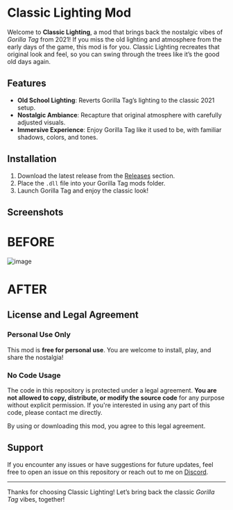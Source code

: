 # Classic Lighting Mod

Welcome to **Classic Lighting**, a mod that brings back the nostalgic vibes of *Gorilla Tag* from 2021! If you miss the old lighting and atmosphere from the early days of the game, this mod is for you. Classic Lighting recreates that original look and feel, so you can swing through the trees like it’s the good old days again.

## Features

- **Old School Lighting**: Reverts Gorilla Tag’s lighting to the classic 2021 setup.
- **Nostalgic Ambiance**: Recapture that original atmosphere with carefully adjusted visuals.
- **Immersive Experience**: Enjoy Gorilla Tag like it used to be, with familiar shadows, colors, and tones.

## Installation

1. Download the latest release from the [Releases]([https://github.com/YourUsername/ClassicLighting/releases](https://github.com/BGSreal111/ClassicLighting/releases/tag/GorillaTag)) section.
2. Place the `.dll` file into your Gorilla Tag mods folder.
3. Launch Gorilla Tag and enjoy the classic look!

## Screenshots

# BEFORE
![image](https://github.com/user-attachments/assets/fa31b5f9-e2c0-4957-a2bd-ab80d4a3b430)
# AFTER

## License and Legal Agreement

### Personal Use Only
This mod is **free for personal use**. You are welcome to install, play, and share the nostalgia!

### No Code Usage
The code in this repository is protected under a legal agreement. **You are not allowed to copy, distribute, or modify the source code** for any purpose without explicit permission. If you're interested in using any part of this code, please contact me directly.

By using or downloading this mod, you agree to this legal agreement.

## Support

If you encounter any issues or have suggestions for future updates, feel free to open an issue on this repository or reach out to me on [Discord](https://discord.com/invite/YourInviteCode).

---

Thanks for choosing Classic Lighting! Let’s bring back the classic *Gorilla Tag* vibes, together!
